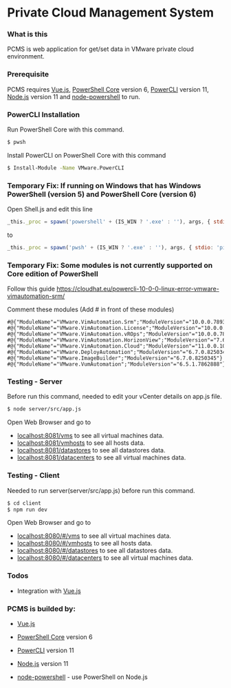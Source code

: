 # Private Cloud Management System

### What is this
PCMS is web application for get/set data in VMware private cloud environment.

### Prerequisite
PCMS requires [Vue.js], [PowerShell Core] version 6, [PowerCLI] version 11, [Node.js] version 11 and [node-powershell] to run.

### PowerCLI Installation
Run PowerShell Core with this command.
```sh
$ pwsh
```
Install PowerCLI on PowerShell Core with this command
```sh
$ Install-Module -Name VMware.PowerCLI
```

### Temporary Fix: If running on Windows that has Windows PowerShell (version 5) and PowerShell Core (version 6)
Open Shell.js and edit this line
```javascript
_this._proc = spawn('powershell' + (IS_WIN ? '.exe' : ''), args, { stdio: 'pipe' });
```
to
```javascript
_this._proc = spawn('pwsh' + (IS_WIN ? '.exe' : ''), args, { stdio: 'pipe' });
```

### Temporary Fix: Some modules is not currently supported on Core edition of PowerShell
Follow this guide
https://cloudhat.eu/powercli-10-0-0-linux-error-vmware-vimautomation-srm/

Comment these modules (Add # in front of these modules)
```
#@{"ModuleName"="VMware.VimAutomation.Srm";"ModuleVersion"="10.0.0.7893900"}
#@{"ModuleName"="VMware.VimAutomation.License";"ModuleVersion"="10.0.0.7893904"}
#@{"ModuleName"="VMware.VimAutomation.vROps";"ModuleVersion"="10.0.0.7893921"}
#@{"ModuleName"="VMware.VimAutomation.HorizonView";"ModuleVersion"="7.6.0.10230451"}
#@{"ModuleName"="VMware.VimAutomation.Cloud";"ModuleVersion"="11.0.0.10379994"}
#@{"ModuleName"="VMware.DeployAutomation";"ModuleVersion"="6.7.0.8250345"}
#@{"ModuleName"="VMware.ImageBuilder";"ModuleVersion"="6.7.0.8250345"}
#@{"ModuleName"="VMware.VumAutomation";"ModuleVersion"="6.5.1.7862888"}
```

### Testing - Server
Before run this command, needed to edit your vCenter details on app.js file.
```sh
$ node server/src/app.js
```
Open Web Browser and go to
- [localhost:8081/vms](http://localhost:8081/vms) to see all virtual machines data.
- [localhost:8081/vmhosts](http://localhost:8081/vmhosts) to see all hosts data.
- [localhost:8081/datastores](http://localhost:8081/datastores) to see all datastores data.
- [localhost:8081/datacenters](http://localhost:8081/datacenters) to see all virtual machines data.

### Testing - Client
Needed to run server(server/src/app.js) before run this command.
```sh
$ cd client
$ npm run dev
```
Open Web Browser and go to
- [localhost:8080/#/vms](http://localhost:8080/#/vms) to see all virtual machines data.
- [localhost:8080/#/vmhosts](http://localhost:8080/#/vmhosts) to see all hosts data.
- [localhost:8080/#/datastores](http://localhost:8080/#/datastores) to see all datastores data.
- [localhost:8080/#/datacenters](http://localhost:8080/#/datacenters) to see all virtual machines data.

### Todos
 - Integration with [Vue.js]

### PCMS is builded by:
* [Vue.js]
* [PowerShell Core] version 6
* [PowerCLI] version 11
* [Node.js] version 11
* [node-powershell] - use PowerShell on Node.js

   [Vue.js]: <https://vuejs.org/>
   [PowerShell Core]: <https://docs.microsoft.com/en-us/powershell/scripting/setup/installing-powershell?view=powershell-6>
   [PowerCLI]: <https://blogs.vmware.com/PowerCLI/2017/04/powercli-install-process-powershell-gallery.html>
   [node.js]: <http://nodejs.org>
   [node-powershell]: <https://github.com/rannn505/node-powershell>
